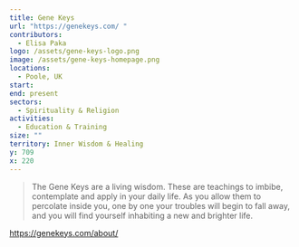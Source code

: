 ```yaml
---
title: Gene Keys
url: "https://genekeys.com/ "
contributors:
  - Elisa Paka
logo: /assets/gene-keys-logo.png
image: /assets/gene-keys-homepage.png
locations:
  - Poole, UK
start: 
end: present
sectors:
  - Spirituality & Religion
activities:
  - Education & Training
size: ""
territory: Inner Wisdom & Healing
y: 709
x: 220
---
```

> The Gene Keys are a living wisdom. These are teachings to imbibe, contemplate and apply in your daily life. As you allow them to percolate inside you, one by one your troubles will begin to fall away, and you will find yourself inhabiting a new and brighter life.

https://genekeys.com/about/
